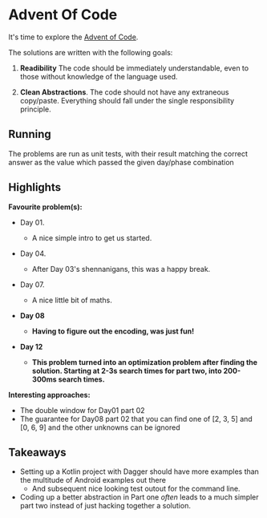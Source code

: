 # Advent Of Code

It's time to explore the [Advent of Code](http://adventofcode.com).

The solutions are written with the following goals:

1. **Readibility** 
   The code should be immediately understandable, even to those without knowledge of the language used. 

2. **Clean Abstractions**.
   The code should not have any extraneous copy/paste. 
   Everything should fall under the single responsibility principle.
   
   
## Running

The problems are run as unit tests, with their result matching the correct answer
as the value which passed the given day/phase combination

## Highlights

**Favourite problem(s):**

* Day 01.
  * A nice simple intro to get us started.

* Day 04.
  * After Day 03's shennanigans, this was a happy break.
    
* Day 07.
  * A nice little bit of maths.
    
* **Day 08**
  * **Having to figure out the encoding, was just fun!**
    
* **Day 12**
  * **This problem turned into an optimization problem after finding the solution. Starting at 2-3s search times for part two, into 200-300ms search times.**

**Interesting approaches:**

* The double window for Day01 part 02
* The guarantee for Day08 part 02 that you can find one of [2, 3, 5] and [0, 6, 9] and the other unknowns can be ignored
    

## Takeaways

* Setting up a Kotlin project with Dagger should have more examples than the multitude of Android examples out there
  * And subsequent nice looking test outout for the command line.
* Coding up a better abstraction in Part one *often* leads to a much simpler part two instead of just hacking together a solution.